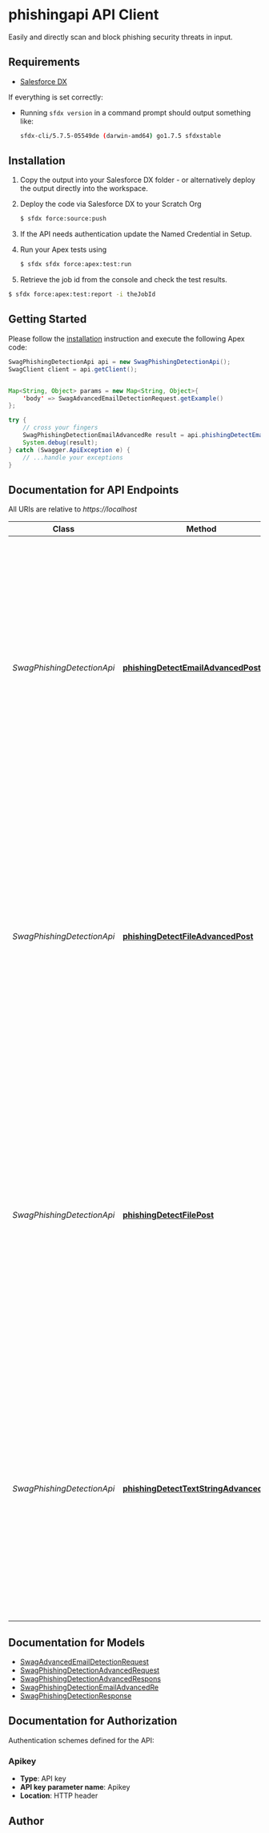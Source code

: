 # phishingapi API Client

Easily and directly scan and block phishing security threats in input.

## Requirements

- [Salesforce DX](https://www.salesforce.com/products/platform/products/salesforce-dx/)


If everything is set correctly:

- Running `sfdx version` in a command prompt should output something like:

  ```bash
  sfdx-cli/5.7.5-05549de (darwin-amd64) go1.7.5 sfdxstable
  ```


## Installation

1. Copy the output into your Salesforce DX folder - or alternatively deploy the output directly into the workspace.
2. Deploy the code via Salesforce DX to your Scratch Org

   ```bash
   $ sfdx force:source:push
   ```
3. If the API needs authentication update the Named Credential in Setup.
4. Run your Apex tests using

    ```bash
    $ sfdx sfdx force:apex:test:run
    ```
5. Retrieve the job id from the console and check the test results.

  ```bash
  $ sfdx force:apex:test:report -i theJobId
  ```


## Getting Started

Please follow the [installation](#installation) instruction and execute the following Apex code:

```java
SwagPhishingDetectionApi api = new SwagPhishingDetectionApi();
SwagClient client = api.getClient();


Map<String, Object> params = new Map<String, Object>{
    'body' => SwagAdvancedEmailDetectionRequest.getExample()
};

try {
    // cross your fingers
    SwagPhishingDetectionEmailAdvancedRe result = api.phishingDetectEmailAdvancedPost(params);
    System.debug(result);
} catch (Swagger.ApiException e) {
    // ...handle your exceptions
}
```

## Documentation for API Endpoints

All URIs are relative to *https://localhost*

Class | Method | HTTP request | Description
------------ | ------------- | ------------- | -------------
*SwagPhishingDetectionApi* | [**phishingDetectEmailAdvancedPost**](docs/SwagPhishingDetectionApi.md#phishingDetectEmailAdvancedPost) | **POST** /phishing/detect/email/advanced | Perform advanced AI phishing detection and classification against input email.  Analyzes input email as well as embedded URLs with AI deep learning to detect phishing, phishing and other unsafe content.  Uses 25-100 API calls depending on model selected.
*SwagPhishingDetectionApi* | [**phishingDetectFileAdvancedPost**](docs/SwagPhishingDetectionApi.md#phishingDetectFileAdvancedPost) | **POST** /phishing/detect/file/advanced | Perform advanced AI phishing detection and classification against input text string.  Analyzes input content as well as embedded URLs with AI deep learning to detect phishing, phishing and other unsafe content.  Uses 25-100 API calls depending on model selected.
*SwagPhishingDetectionApi* | [**phishingDetectFilePost**](docs/SwagPhishingDetectionApi.md#phishingDetectFilePost) | **POST** /phishing/detect/file | Perform AI phishing detection and classification on an input image or document (PDF or DOCX).  Analyzes input content as well as embedded URLs with AI deep learnign to detect phishing and other unsafe content.  Uses 100-125 API calls depending on model selected.
*SwagPhishingDetectionApi* | [**phishingDetectTextStringAdvancedPost**](docs/SwagPhishingDetectionApi.md#phishingDetectTextStringAdvancedPost) | **POST** /phishing/detect/text-string/advanced | Perform advanced AI phishing detection and classification against input text string.  Analyzes input content as well as embedded URLs with AI deep learnign to detect spam, phishing and other unsafe content.  Uses 25-100 API calls depending on model selected.


## Documentation for Models

 - [SwagAdvancedEmailDetectionRequest](docs/SwagAdvancedEmailDetectionRequest.md)
 - [SwagPhishingDetectionAdvancedRequest](docs/SwagPhishingDetectionAdvancedRequest.md)
 - [SwagPhishingDetectionAdvancedRespons](docs/SwagPhishingDetectionAdvancedRespons.md)
 - [SwagPhishingDetectionEmailAdvancedRe](docs/SwagPhishingDetectionEmailAdvancedRe.md)
 - [SwagPhishingDetectionResponse](docs/SwagPhishingDetectionResponse.md)


## Documentation for Authorization

Authentication schemes defined for the API:
### Apikey

- **Type**: API key
- **API key parameter name**: Apikey
- **Location**: HTTP header


## Author



